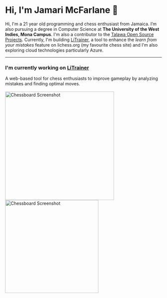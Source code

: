 
# Hi, I'm Jamari McFarlane 👋  

Hi, I'm a 21 year old programming and chess enthusiast from Jamaica. I’m also pursuing a degree in Computer Science at **The University of the West Indies, Mona Campus**. I'm also a contributor to the [Talawa Open Source Projects](https://github.com/PalisadoesFoundation). Currently, I'm building [LiTrainer](https://litrainer.vercel.app/), a tool to enhance the *learn from your mistakes* feature on lichess.org (my favourite chess site) and I'm also exploring cloud technologies particularly Azure.

---

### I'm currently working on [LiTrainer](https://litrainer.vercel.app/)  
A web-based tool for chess enthusiasts to improve gameplay by analyzing mistakes and finding optimal moves.  
<br/>
<img src="https://github.com/user-attachments/assets/18351ae8-6675-47b9-8ffd-2d083903f8da" alt="Chessboard Screenshot" width="350" />
<img src="https://github.com/user-attachments/assets/98e52218-36f3-48e6-bdfa-393e0650acf8" alt="Chessboard Screenshot" width="300" />
